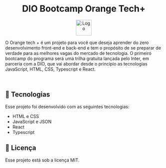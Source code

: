 <h1 align="center"> DIO Bootcamp Orange Tech+ </h1>

<p align="center">
  <img alt="Logo" width=50px height=50px src="https://hermes.digitalinnovation.one/tracks/59417914-c4ce-4bf8-b802-f1c1985a07fa.png">
</p>

<p align="left">
O Orange tech + é um projeto para você que deseja aprender do zero desenvolvimento front-end e back-end e tem o propósito de se preparar de verdade para as melhores vagas do mercado de tecnologia. O primeiro bootcamp do programa será uma trilha gratuita lançada pelo Inter, em parceria com a DIO, que vai abordar desde o princípio as tecnologias JavaScript, HTML, CSS, Typescript e React.
</p>


<br>


## 🚀 Tecnologias

Esse projeto foi desenvolvido com as seguintes tecnologias:

- HTML e CSS
- JavaScript e JSON
- React
- Typescript


## :memo: Licença

Esse projeto está sob a licença MIT.


